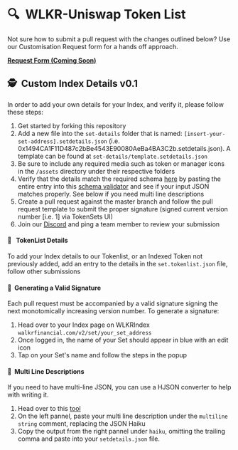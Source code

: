# 🔍&nbsp;&nbsp;WLKR-Uniswap Token List

Not sure how to submit a pull request with the changes outlined below? Use our Customisation Request form for a hands off approach.

**[Request Form (Coming Soon)](https://docs.google.com/forms)**

## 🕵️&nbsp;&nbsp;Custom Index Details v0.1

In order to add your own details for your Index, and verify it, please follow these steps:

1. Get started by forking this repository
2. Add a new file into the `set-details` folder that is named: `[insert-your-set-address].setdetails.json` (i.e. 0x1494CA1F11D487c2bBe4543E90080AeBa4BA3C2b.setdetails.json). A template can be found at `set-details/template.setdetails.json`
4. Be sure to include any required media such as token or manager icons in the `/assets` directory under their respective folders
5. Verify that the details match the required schema [here](https://github.com/WLKR-Financial/tokenlist/blob/main/set-details.schema.json) by pasting the entire entry into this [schema validator](https://www.jsonschemavalidator.net) and see if your input JSON matches properly. See below if you need multi line descriptions
6. Create a pull request against the master branch and follow the pull request template to submit the proper signature (signed current version number [i.e. 1] via TokenSets UI)
7. Join our [Discord](https://discord.gg/wlkrfinancial) and ping a team member to review your submission  

#### 🦄&nbsp;&nbsp; TokenList Details
To add your Index details to our Tokenlist, or an Indexed Token not previously added, add an entry to the details in the `set.tokenlist.json` file, follow other submissions

#### 🛂&nbsp;&nbsp;Generating a Valid Signature
Each pull request must be accompanied by a valid signature signing the next monotomically increasing version number. To generate a signature:
1. Head over to your Index page on WLKRIndex `walkrfinancial.com/v2/set/your_set_address`
2. Once logged in, the name of your Set should appear in blue with an edit icon
3. Tap on your Set's name and follow the steps in the popup

#### 📰&nbsp;&nbsp;Multi Line Descriptions
If you need to have multi-line JSON, you can use a HJSON converter to help with writing it.

1. Head over to this [tool](https://hjson.github.io/try.html)
2. On the left pannel, paste your multi line description under the `multiline string` comment, replacing the JSON Haiku
3. Copy the output from the right pannel under `haiku`, omitting the trailing comma and paste into your `setdetails.json` file.
